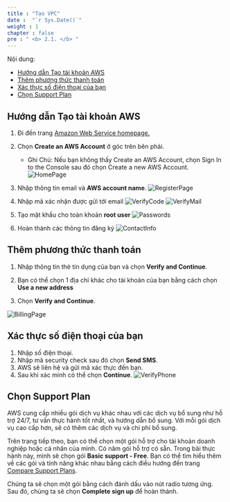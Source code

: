 ```yaml
---
title : "Tạo VPC"
date :  "`r Sys.Date()`"
weight : 1
chapter : false
pre : " <b> 2.1. </b> "
---
```


Nội dung:
- [Hướng dẫn Tạo tài khoản AWS](#hướng-dẫn-tạo-tài-khoản-aws)
- [Thêm phương thức thanh toán](#thêm-phương-thức-thanh-toán)
- [Xác thực số điện thoại của bạn](#xác-thực-số-điện-thoại-của-bạn)
- [Chọn Support Plan](#chọn-support-plan)


## Hướng dẫn Tạo tài khoản AWS
1. Đi đến trang [Amazon Web Service homepage.](https://aws.amazon.com/)

2. Chọn **Create an AWS Account** ở góc trên bên phải.
   - Ghi Chú: Nếu bạn không thấy Create an AWS Account, chọn Sign In to the Console sau đó chọn Create a new AWS Account.
![HomePage](/images/1.ExploreAWSService/1.CreateNewAWSAccount/create-account.png)

3. Nhập thông tin email và **AWS account name**.
![RegisterPage](/images/1.ExploreAWSService/1.CreateNewAWSAccount/register-screeen.png)

4. Nhập mã xác nhận được gửi tới email
![VerifyCode](/images/1.ExploreAWSService/1.CreateNewAWSAccount/verify-code.png)
![VerifyMail](/images/1.ExploreAWSService/1.CreateNewAWSAccount/verify-mail.png)

5. Tạo mật khẩu cho toàn khoản **root user**
![Passwords](/images/1.ExploreAWSService/1.CreateNewAWSAccount/password.png)

6. Hoàn thành các thông tin đăng ký
![ContactInfo](/images/1.ExploreAWSService/1.CreateNewAWSAccount/contact-info.png)
## Thêm phương thức thanh toán
1. Nhập thông tin thẻ tín dụng của bạn và chọn **Verify and Continue**.

2. Bạn có thể chọn 1 địa chỉ khác cho tài khoản của bạn bằng cách chọn **Use a new address**
3. Chọn **Verify and Continue**.

![BillingPage](/images/1.ExploreAWSService/1.CreateNewAWSAccount/billing-page.png)

## Xác thực số điện thoại của bạn
1. Nhập số điện thoại.
2. Nhập mã security check sau đó chọn **Send SMS**.
3. AWS sẽ liên hệ và gửi mã xác thực đến bạn.
4. Sau khi xác minh có thể chọn **Continue**.
![VerifyPhone](/images/1.ExploreAWSService/1.CreateNewAWSAccount/verify-phone.png)
## Chọn Support Plan
AWS cung cấp nhiều gói dịch vụ khác nhau với các dịch vụ bổ sung như hỗ trợ 24/7, tư vấn thực hành tốt nhất, và hướng dẫn bổ sung. Với mỗi gói dịch vụ cao cấp hơn, sẽ có thêm các dịch vụ và chi phí bổ sung.

Trên trang tiếp theo, bạn có thể chọn một gói hỗ trợ cho tài khoản doanh nghiệp hoặc cá nhân của mình. Có năm gói hỗ trợ có sẵn. Trong bài thực hành này, mình sẽ chọn gói **Basic support - Free**. Bạn có thể tìm hiểu thêm về các gói và tính năng khác nhau bằng cách điều hướng đến trang [Compare Support Plans](https://aws.amazon.com/premiumsupport/plans/).

Chúng ta sẽ chọn một gói bằng cách đánh dấu vào nút radio tương ứng. Sau đó, chúng ta sẽ chọn **Complete sign up** để hoàn thành.
